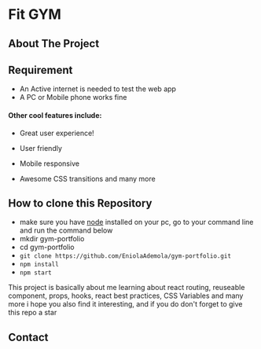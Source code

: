 # Fit GYM


## About The Project



## Requirement

* An Active internet is needed to test the web app
* A PC or Mobile phone works fine






#### Other cool features include:
- Great user experience!
* User friendly
- Mobile responsive
* Awesome CSS transitions and many more

## How to clone this Repository
- make sure you have [node](https://nodejs.org/en/download/) installed on your pc, go to your command line and run the command below
- mkdir gym-portfolio
- cd gym-portfolio
- `git clone https://github.com/EniolaAdemola/gym-portfolio.git `
- `npm install `
- `npm start `


This project is basically about me learning about react routing, reuseable component, props, hooks, react best practices, CSS Variables and many more i hope you also find it interesting, and if you do don't forget to give this repo a star



<!-- CONTACT -->
## Contact




